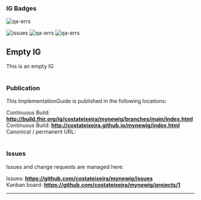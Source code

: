 ### IG Badges

![qa-errs](https://img.shields.io/github/workflow/status/costateixeira/mynewig/UpdateReadme?label=Build%20status)

![issues](https://img.shields.io/github/issues/costateixeira/ig-badges)
![qa-errs](https://img.shields.io/endpoint?url=https://raw.githubusercontent.com/costateixeira/mynewig/main/status/qa-errs.json)
![qa-errs](https://img.shields.io/endpoint?url=https://raw.githubusercontent.com/costateixeira/mynewig/main/status/qa-warns.json)



Empty IG
---
This is an empty IG
<br> </br>
###
### Publication
This ImplementationGuide is published in the following locations:

Continuous Build: __http://build.fhir.org/ig/costateixeira/mynewig/branches/main/index.html__  
Continuous Build: __http://costateixeira.github.io/mynewig/index.html__  
Canonical / permanent URL: 
<br> </br>

### Issues
Issues and change requests are managed here:  

Issues:  __https://github.com/costateixeira/mynewig/issues__  
Kanban board:  __https://github.com/costateixeira/mynewig/projects/1__  

---
